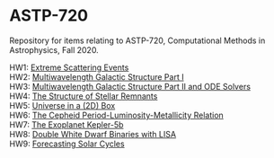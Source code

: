 # ASTP-720
Repository for items relating to ASTP-720, Computational Methods in Astrophysics, Fall 2020.

HW1: [Extreme Scattering Events](HW1/HW1.pdf)   
HW2: [Multiwavelength Galactic Structure Part I](HW2/HW2.pdf)    
HW3: [Multiwavelength Galactic Structure Part II and ODE Solvers](HW3/HW3.pdf)   
HW4: [The Structure of Stellar Remnants](HW4/HW4.pdf)   
HW5: [Universe in a (2D) Box](HW5/HW5.pdf)   
HW6: [The Cepheid Period-Luminosity-Metallicity Relation](HW6/HW6.pdf)   
HW7: [The Exoplanet Kepler-5b](HW7/HW7.pdf)    
HW8: [Double White Dwarf Binaries with LISA](HW8/HW8.pdf)   
HW9: [Forecasting Solar Cycles](HW9/HW9.pdf)
